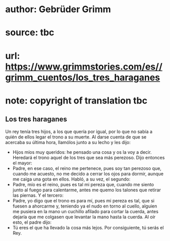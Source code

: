 # author: Gebrüder Grimm
# source: tbc
# url: https://www.grimmstories.com/es//grimm_cuentos/los_tres_haraganes
# note: copyright of translation tbc

## Los tres haraganes 

Un rey tenía tres hijos, a los que quería por igual, por lo que no sabía
a quién de ellos legar el trono a su muerte. Al darse cuenta de que se
acercaba su última hora, llamólos junto a su lecho y les dijo:
- Hijos míos muy queridos: he pensado una cosa y os la voy a decir.
Heredará el trono aquel de los tres que sea más perezoso.
Dijo entonces el mayor:
- Padre, en ese caso, el reino me pertenece, pues soy tan perezoso que,
cuando me acuesto, no me decido a cerrar los ojos para dormir, aunque me
caiga una gota en ellos.
Habló, a su vez, el segundo:
- Padre, mío es el reino, pues es tal mi pereza que, cuando me siento
junto al fuego para calentarme, antes me quemo los talones que retirar
las piernas.
Y el tercero:
- Padre, yo digo que el trono es para mí, pues mi pereza es tal, que si
fuesen a ahorcarme y, teniendo ya el nudo en torno al cuello, alguien me
pusiera en la mano un cuchillo afilado para cortar la cuerda, antes
dejaría que me colgasen que levantar la mano hasta la cuerda.
Al oír esto, el padre dijo:
- Tú eres el que ha llevado la cosa más lejos. Por consiguiente, tú
serás el Rey.
